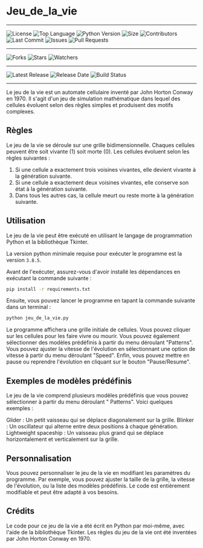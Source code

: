 # Jeu_de_la_vie

---

![License](https://img.shields.io/github/license/Redstoneur/Jeu_de_la_vie)
![Top Language](https://img.shields.io/github/languages/top/Redstoneur/Jeu_de_la_vie)
![Python Version](https://img.shields.io/badge/python-3.8-blue)
![Size](https://img.shields.io/github/repo-size/Redstoneur/Jeu_de_la_vie)
![Contributors](https://img.shields.io/github/contributors/Redstoneur/Jeu_de_la_vie)
![Last Commit](https://img.shields.io/github/last-commit/Redstoneur/Jeu_de_la_vie)
![Issues](https://img.shields.io/github/issues/Redstoneur/Jeu_de_la_vie)
![Pull Requests](https://img.shields.io/github/issues-pr/Redstoneur/Jeu_de_la_vie)

---

![Forks](https://img.shields.io/github/forks/Redstoneur/Jeu_de_la_vie)
![Stars](https://img.shields.io/github/stars/Redstoneur/Jeu_de_la_vie)
![Watchers](https://img.shields.io/github/watchers/Redstoneur/Jeu_de_la_vie)

---

![Latest Release](https://img.shields.io/github/v/release/Redstoneur/Jeu_de_la_vie)
![Release Date](https://img.shields.io/github/release-date/Redstoneur/Jeu_de_la_vie)
![Build Status](https://img.shields.io/github/actions/workflow/status/Redstoneur/Jeu_de_la_vie/pylint.yml)

---

Le jeu de la vie est un automate cellulaire inventé par John Horton Conway en 1970. Il s'agit d'un jeu de simulation
mathématique dans lequel des cellules évoluent selon des règles simples et produisent des motifs complexes.

## Règles

Le jeu de la vie se déroule sur une grille bidimensionnelle. Chaques cellules peuvent être soit vivante (1) soit morte
(0). Les cellules évoluent selon les règles suivantes :

1. Si une cellule a exactement trois voisines vivantes, elle devient vivante à la génération suivante.
2. Si une cellule a exactement deux voisines vivantes, elle conserve son état à la génération suivante.
3. Dans tous les autres cas, la cellule meurt ou reste morte à la génération suivante.

## Utilisation

Le jeu de la vie peut être exécuté en utilisant le langage de programmation Python et la bibliothèque Tkinter.

La version python minimale requise pour exécuter le programme est la version `3.8.5`.

Avant de l'exécuter, assurez-vous d'avoir installé les dépendances en exécutant la commande suivante :

```bash
pip install -r requirements.txt
```

Ensuite, vous pouvez lancer le programme en tapant la commande suivante dans un terminal :

```bash
python jeu_de_la_vie.py
```

Le programme affichera une grille initiale de cellules. Vous pouvez cliquer sur les cellules pour les faire vivre ou
mourir. Vous pouvez également sélectionner des modèles prédéfinis à partir du menu déroulant "Patterns". Vous pouvez
ajuster la vitesse de l'évolution en sélectionnant une option de vitesse à partir du menu déroulant "Speed". Enfin, vous
pouvez mettre en pause ou reprendre l'évolution en cliquant sur le bouton "Pause/Resume".

## Exemples de modèles prédéfinis

Le jeu de la vie comprend plusieurs modèles prédéfinis que vous pouvez sélectionner à partir du menu déroulant "
Patterns". Voici quelques exemples :

Glider : Un petit vaisseau qui se déplace diagonalement sur la grille.
Blinker : Un oscillateur qui alterne entre deux positions à chaque génération.
Lightweight spaceship : Un vaisseau plus grand qui se déplace horizontalement et verticalement sur la grille.

## Personnalisation

Vous pouvez personnaliser le jeu de la vie en modifiant les paramètres du programme. Par exemple, vous pouvez ajuster la
taille de la grille, la vitesse de l'évolution, ou la liste des modèles prédéfinis. Le code est entièrement modifiable
et peut être adapté à vos besoins.

## Crédits

Le code pour ce jeu de la vie a été écrit en Python par moi-même, avec l'aide de la bibliothèque Tkinter. Les règles du
jeu de la vie ont été inventées par John Horton Conway en 1970.